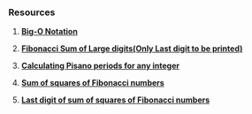 ### Resources

1) [**Big-O Notation**](https://medium.com/@yuribett/confused-by-big-o-notation-a-newbies-guide-to-understand-it-once-and-for-all-23aff8b84d60)

2) [**Fibonacci Sum of Large digits(Only Last digit to be printed)**](https://stackoverflow.com/questions/38950579/fibonacci-sum-of-large-numbersonly-last-digit-to-be-printed)

3) [**Calculating Pisano periods for any integer**](https://mathoverflow.net/questions/144308/calculating-pisano-periods-for-any-integer)

4) [**Sum of squares of Fibonacci numbers**](https://www.geeksforgeeks.org/sum-of-squares-of-fibonacci-numbers/)

5) [**Last digit of sum of squares of Fibonacci numbers**](https://stackoverflow.com/questions/61726473/last-digit-of-sum-of-squares-of-fibonacci-numbers)